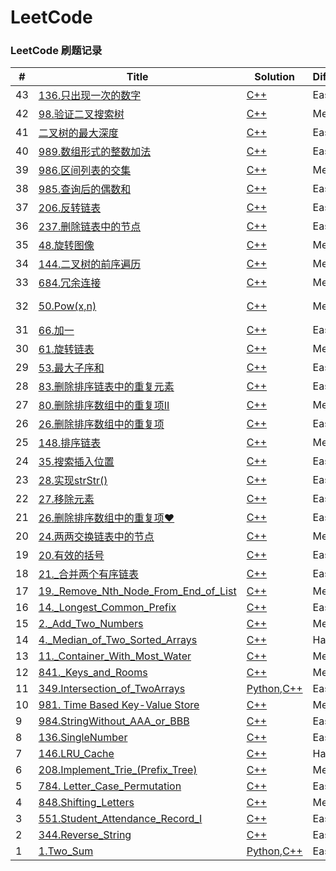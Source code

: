 LeetCode
========
### LeetCode 刷题记录 

| # | Title | Solution | Difficulty | Categery |
|---| ----- | -------- | ---------- | -------  |
|43|[136.只出现一次的数字](https://leetcode-cn.com/problems/single-number/description/) |[C++](array/136.只出现一次的数字.cc) |Easy|Bit|
|42|[98.验证二叉搜索树](https://leetcode-cn.com/problems/validate-binary-search-tree/description/) |[C++](tree/98.验证二叉搜索树.cc) |Medium|BST|
|41|[二叉树的最大深度](https://leetcode-cn.com/explore/interview/card/top-interview-questions-easy/7/trees/47/) |[C++](tree/二叉树的最大深度.cc) |Easy|Tree|
|40|[989.数组形式的整数加法](https://leetcode-cn.com/contest/weekly-contest-123/problems/add-to-array-form-of-integer/) |[C++](array/989.数组形式的整数加法.cc) |Easy|加法模拟|
|39|[986.区间列表的交集](https://leetcode-cn.com/contest/weekly-contest-122/problems/interval-list-intersections/) |[C++](Array/986.区间列表的交集.cc) |Medium|TwoPointer|
|38|[985.查询后的偶数和](https://leetcode-cn.com/contest/weekly-contest-122/problems/sum-of-even-numbers-after-queries/) |[C++](array/985.查询后的偶数和.cc) |Easy|Array|
|37|[206.反转链表](https://leetcode-cn.com/problems/reverse-linked-list/description/) |[C++](List/206.反转链表.cc) |Easy|List|
|36|[237.删除链表中的节点](https://leetcode-cn.com/problems/delete-node-in-a-linked-list/description/) |[C++](List/237.删除链表中的节点.cc) |Easy|List|
|35|[48.旋转图像](https://leetcode-cn.com/problems/rotate-image/description/) |[C++](array/Matrix/48.旋转图像.cc) |Medium|Matrix|
|34|[144.二叉树的前序遍历](https://leetcode-cn.com/problems/binary-tree-preorder-traversal/description/) |[C++](tree/144.二叉树的前序遍历.cc) |Medium|Tree|
|33|[684.冗余连接](https://leetcode-cn.com/problems/redundant-connection/description/) |[C++](union_find/684.冗余连接.cc) |Medium|Union_find|
|32|[50.Pow(x,n)](https://leetcode-cn.com/problems/powx-n/description/) |[C++](Binary_Search/50.Pow(x,n).cc) |Medium|Binary Search|
|31|[66.加一](https://leetcode-cn.com/problems/plus-one/description/) |[C++](array/66.加一.cc) |Easy|Array|
|30|[61.旋转链表](https://leetcode-cn.com/problems/rotate-list/description/) |[C++](List/61.旋转链表.cc) |Medium|List|
|29|[53.最大子序和](https://leetcode-cn.com/problems/maximum-subarray/description/) |[C++](array/53.最大子序和.cc) |Easy|Array|
|28|[83.删除排序链表中的重复元素](https://leetcode-cn.com/problems/remove-duplicates-from-sorted-list/description/) |[C++](List/83.删除排序链表中的重复元素.cc) |Easy|List|
|27|[80.删除排序数组中的重复项II](https://leetcode-cn.com/problems/remove-duplicates-from-sorted-array-ii/description/) |[C++](Array/80.删除排序数组中的重复项II.cc) |Medium|Array|
|26|[26.删除排序数组中的重复项](https://leetcode-cn.com/problems/remove-duplicates-from-sorted-array/description/) |[C++](array/26.删除排序数组中的重复项.cc) |Easy|Array|
|25|[148.排序链表](https://leetcode-cn.com/problems/sort-list/description/) |[C++](List/148.排序链表.cc) |Medium|List|
|24|[35.搜索插入位置](https://leetcode-cn.com/problems/search-insert-position/description/) |[C++](array/35.搜索插入位置.cc) |Easy|Array|
|23|[28.实现strStr()](https://leetcode-cn.com/problems/implement-strstr/description/) |[C++](string/28.实现strStr().cc) |Easy|String|
|22|[27.移除元素](https://leetcode-cn.com/problems/remove-element/description/) |[C++](array/27.移除元素.cc) |Easy|Array|
|21|[26.删除排序数组中的重复项♥](https://leetcode-cn.com/problems/remove-duplicates-from-sorted-array/description/) |[C++](List/26.删除排序数组中的重复项.cc) |Easy|Array|
|20|[24.两两交换链表中的节点](https://leetcode-cn.com/problems/swap-nodes-in-pairs/description/) |[C++](List/24.两两交换链表中的节点.cc) |Medium|List|
|19|[20.有效的括号](https://leetcode-cn.com/problems/valid-parentheses/description/) |[C++](string/20.有效的括号.cc) |Easy|String|
|18|[21._合并两个有序链表](https://leetcode-cn.com/problems/merge-two-sorted-lists/description/) |[C++](List/21._合并两个有序链表.cc) |Easy|List|
|17|[19._Remove_Nth_Node_From_End_of_List](https://leetcode-cn.com/problems/remove-nth-node-from-end-of-list/description/) |[C++](List/19._Remove_Nth_Node_From_End_of_List.cc) |Medium|List|
|16|[14._Longest_Common_Prefix](https://leetcode-cn.com/problems/longest-common-prefix/description/) |[C++](string/14._Longest_Common_Prefix.cc) |Easy|string|
|15|[2._Add_Two_Numbers](https://leetcode-cn.com/problems/add-two-numbers/description/) |[C++](List/2._Add_Two_Numbers.cc) |Medium|List|
|14|[4._Median_of_Two_Sorted_Arrays](https://leetcode-cn.com/problems/median-of-two-sorted-arrays/description/) |[C++](array/4._Median_of_Two_Sorted_Arrays.cc) |Hard|array|
|13|[11._Container_With_Most_Water](https://leetcode-cn.com/problems/container-with-most-water/description/) |[C++](array/11._Container_With_Most_Water.cc) |Medium|Array|
|12|[841._Keys_and_Rooms](https://leetcode-cn.com/problems/keys-and-rooms/description/) |[C++](DFS/841._Keys_and_Rooms.cc) |Medium|DFS|
|11|[349.Intersection_of_TwoArrays](https://leetcode-cn.com/problems/intersection-of-two-arrays/description/) | [Python](./Python/array/349.Intersection_of_TwoArrays.py),[C++](./array/349.Intersection_of_Two_Arrays.cc)| Easy | Array | 
|10|[981. Time Based Key-Value Store](https://leetcode-cn.com/contest/weekly-contest-121/problems/time-based-key-value-store/) | [C++](./design/981.Time_Based_Key-Value_Store.cc)| Medium | Design | 
|9|[984.StringWithout_AAA_or_BBB](https://leetcode-cn.com/contest/weekly-contest-121/problems/string-without-aaa-or-bbb/) | [C++](./string/984.StringWithout_AAA_or_BBB.cc)| Easy | String | 
|8|[136.SingleNumber](https://leetcode-cn.com/problems/single-number/description/) | [C++](./array/136.Single_Number.cc)| Easy | Array | 
|7|[146.LRU_Cache](https://leetcode-cn.com/problems/lru-cache/description/) | [C++](./design/146.LRU_Cache.cc)| Hard | Design | 
|6|[208.Implement_Trie_(Prefix_Tree)](https://leetcode-cn.com/problems/implement-trie-prefix-tree/description/) | [C++](./design/208.Implement_Trie_(Prefix_Tree).cc)| Medium | Design | 
|5|[784. Letter_Case_Permutation](https://leetcode-cn.com/problems/letter-case-permutation/description/) | [C++](./DFS/784.Letter_Case_Permutation.cc)| Easy | DFS | 
|4|[848.Shifting_Letters](https://leetcode-cn.com/problems/shifting-letters/description/) | [C++](./string/848.Shifting_Letters.cc)| Medium | string | 
|3|[551.Student_Attendance_Record_I](https://leetcode-cn.com/problems/student-attendance-record-i/description/) | [C++](./string/551.Student_Attendance_Record_I.cc)| Easy | string | 
|2|[344.Reverse_String](https://leetcode-cn.com/problems/reverse-string/description/) | [C++](./string/344.Reverse_String.cc)| Easy | string | 
|1|[1.Two_Sum](https://leetcode-cn.com/problems/two-sum/description/) | [Python](./Python/array/two_sum.py),[C++](./array/1.two_sum.cc)| Easy | array | 
